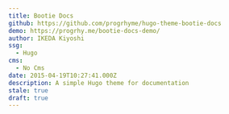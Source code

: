 ```yaml
---
title: Bootie Docs
github: https://github.com/progrhyme/hugo-theme-bootie-docs
demo: https://progrhy.me/bootie-docs-demo/
author: IKEDA Kiyoshi
ssg:
  - Hugo
cms:
  - No Cms
date: 2015-04-19T10:27:41.000Z
description: A simple Hugo theme for documentation
stale: true
draft: true
---
```

